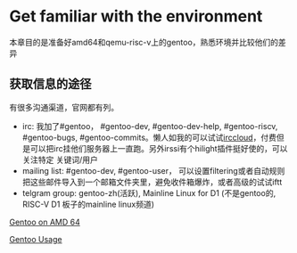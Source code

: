 # Get familiar with the environment

本章目的是准备好amd64和qemu-risc-v上的gentoo，熟悉环境并比较他们的差异

## 获取信息的途径
有很多沟通渠道，官网都有列。
* irc: 我加了#gentoo， #gentoo-dev, #gentoo-dev-help, #gentoo-riscv, #gentoo-bugs, #gentoo-commits。懒人如我的可以试试[irccloud](https://www.irccloud.com/)，付费但是可以把irc挂他们服务器上一直跑。另外irssi有个hilight插件挺好使的，可以关注特定 关键词/用户
* mailing list: #gentoo-dev, #gentoo-user， 可以设置filtering或者自动规则把这些邮件导入到一个邮箱文件夹里，避免收件箱爆炸，或者高级的试试iftt
* telgram group: gentoo-zh(活跃), Mainline Linux for D1 (不是gentoo的, RISC-V D1 板子的mainline linux频道)

[Gentoo on AMD 64](01_gentoo-amd64.md)

[Gentoo Usage](02_gentoo_usage.md)

